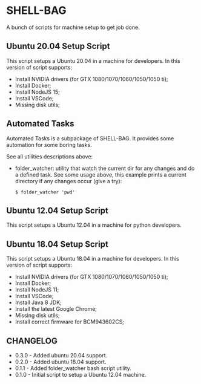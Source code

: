 SHELL-BAG
=========

A bunch of scripts for machine setup to get job done.


Ubuntu 20.04 Setup Script
-------------------------

This script setups a Ubuntu 20.04 in a machine for developers. In this version of script supports:

* Install NVIDIA drivers (for GTX 1080/1070/1060/1050/1050 ti);
* Install Docker;
* Install NodeJS 15;
* Install VSCode;
* Missing disk utils;


Automated Tasks
---------------

Automated Tasks is a subpackage of SHELL-BAG. It provides some automation for some boring tasks. 

See all utilities descriptions above:

* folder_watcher: utility that watch the current dir for any changes and do a defined task. See some usage above, this example prints a current directory if any changes occur (give a try):
	
	`$ folder_watcher 'pwd'`

Ubuntu 12.04 Setup Script
-------------------------

This script setups a Ubuntu 12.04 in a machine for python developers.


Ubuntu 18.04 Setup Script
-------------------------

This script setups a Ubuntu 18.04 in a machine for developers. In this version of script supports:

* Install NVIDIA drivers (for GTX 1080/1070/1060/1050/1050 ti);
* Install Docker;
* Install NodeJS 11;
* Install VSCode;
* Install Java 8 JDK;
* Install the latest Google Chrome;
* Missing disk utils;
* Install correct firmware for BCM943602CS;

CHANGELOG
---------

* 0.3.0 - Added ubuntu 20.04 support.
* 0.2.0 - Added ubuntu 18.04 support.
* 0.1.1 - Added folder_watcher bash script utility.
* 0.1.0 - Initial script to setup a Ubuntu 12.04 machine.